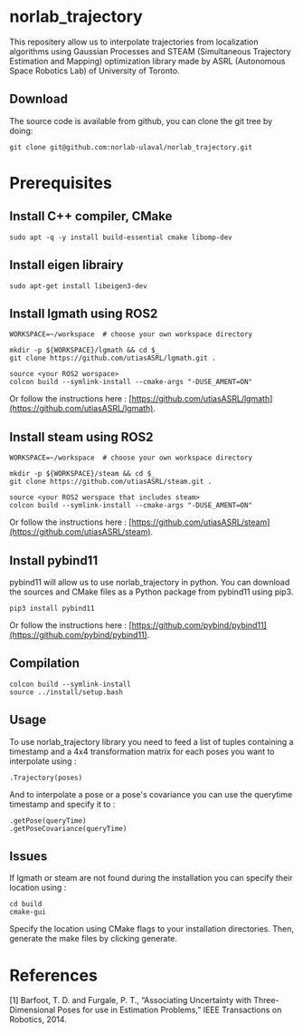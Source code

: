 # norlab_trajectory
This repositery allow us to interpolate trajectories from localization algorithms using Gaussian Processes and STEAM (Simultaneous Trajectory Estimation and Mapping) optimization library made by ASRL (Autonomous Space Robotics Lab) of University of Toronto.

## Download

The source code is available from github, you can clone the git tree by doing:
```````
git clone git@github.com:norlab-ulaval/norlab_trajectory.git
```````

# Prerequisites

## Install C++ compiler, CMake

```````
sudo apt -q -y install build-essential cmake libomp-dev
```````

## Install eigen librairy

```````
sudo apt-get install libeigen3-dev
```````

## Install lgmath using ROS2

```````
WORKSPACE=~/workspace  # choose your own workspace directory

mkdir -p ${WORKSPACE}/lgmath && cd $_
git clone https://github.com/utiasASRL/lgmath.git .

source <your ROS2 worspace>
colcon build --symlink-install --cmake-args "-DUSE_AMENT=ON"
```````
Or follow the instructions here : [https://github.com/utiasASRL/lgmath](https://github.com/utiasASRL/lgmath).

## Install steam using ROS2

```````
WORKSPACE=~/workspace  # choose your own workspace directory

mkdir -p ${WORKSPACE}/steam && cd $_
git clone https://github.com/utiasASRL/steam.git .

source <your ROS2 worspace that includes steam>
colcon build --symlink-install --cmake-args "-DUSE_AMENT=ON"
```````

Or follow the instructions here : [https://github.com/utiasASRL/steam](https://github.com/utiasASRL/steam).

## Install pybind11

pybind11 will allow us to use norlab_trajectory in python.
You can download the sources and CMake files as a Python package from pybind11 using pip3.
```````
pip3 install pybind11
```````
Or follow the instructions here : [https://github.com/pybind/pybind11](https://github.com/pybind/pybind11).

## Compilation
```````
colcon build --symlink-install
source ../install/setup.bash
```````

## Usage

To use norlab_trajectory library you need to feed a list of tuples containing a timestamp and a 4x4 transformation matrix for each poses you want to interpolate using :
```````
.Trajectory(poses)
```````

And to interpolate a pose or a pose's covariance you can use the querytime timestamp and specify it to :
```````
.getPose(queryTime)
.getPoseCovariance(queryTime)
```````

## Issues

If lgmath or steam are not found during the installation you can specify their location using :
```````
cd build
cmake-gui
```````
Specify the location using CMake flags to your installation directories. Then, generate the make files by clicking generate.

# References 
[1] Barfoot, T. D. and Furgale, P. T., “Associating Uncertainty with Three-Dimensional Poses for use in Estimation Problems,” IEEE Transactions on Robotics, 2014.
